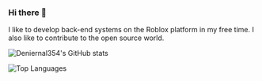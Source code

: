 ### Hi there 👋

I like to develop back-end systems on the Roblox platform in my free time. I also like to contribute to the open source world.

![Deniernal354's GitHub stats](https://github-readme-stats-gray-eight-32.vercel.app/api?username=Deniernal354&count_private=true&show_icons=true&theme=vue)

![Top Languages](https://github-readme-stats-gray-eight-32.vercel.app/api/top-langs/?username=Deniernal354&layout=compact,github-readme-stats&theme=vue)

<!--
**Deniernal354/Deniernal354** is a ✨ _special_ ✨ repository because its `README.md` (this file) appears on your GitHub profile.

Here are some ideas to get you started:

- 🔭 I’m currently working on ...
- 🌱 I’m currently learning ...
- 👯 I’m looking to collaborate on ...
- 🤔 I’m looking for help with ...
- 💬 Ask me about ...
- 📫 How to reach me: ...
- 😄 Pronouns: ...
- ⚡ Fun fact: ...
-->
